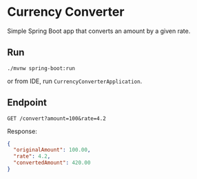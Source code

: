 # Currency Converter

Simple Spring Boot app that converts an amount by a given rate.

## Run
```
./mvnw spring-boot:run
```
or from IDE, run `CurrencyConverterApplication`.

## Endpoint
```
GET /convert?amount=100&rate=4.2
```
Response:
```json
{
  "originalAmount": 100.00,
  "rate": 4.2,
  "convertedAmount": 420.00
}
```
